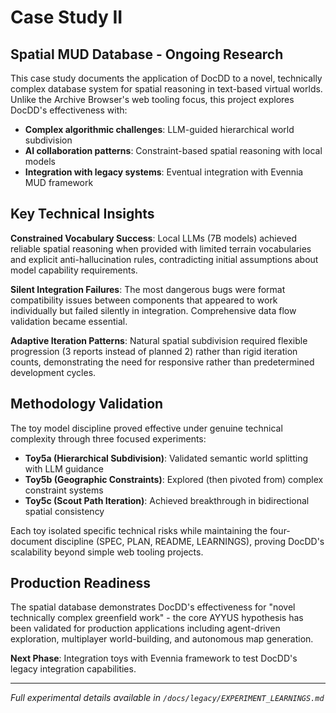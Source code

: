 # Case Study II

## Spatial MUD Database - Ongoing Research

This case study documents the application of DocDD to a novel, technically complex database system for spatial reasoning in text-based virtual worlds. Unlike the Archive Browser's web tooling focus, this project explores DocDD's effectiveness with:

- **Complex algorithmic challenges**: LLM-guided hierarchical world subdivision
- **AI collaboration patterns**: Constraint-based spatial reasoning with local models
- **Integration with legacy systems**: Eventual integration with Evennia MUD framework

## Key Technical Insights

**Constrained Vocabulary Success**: Local LLMs (7B models) achieved reliable spatial reasoning when provided with limited terrain vocabularies and explicit anti-hallucination rules, contradicting initial assumptions about model capability requirements.

**Silent Integration Failures**: The most dangerous bugs were format compatibility issues between components that appeared to work individually but failed silently in integration. Comprehensive data flow validation became essential.

**Adaptive Iteration Patterns**: Natural spatial subdivision required flexible progression (3 reports instead of planned 2) rather than rigid iteration counts, demonstrating the need for responsive rather than predetermined development cycles.

## Methodology Validation

The toy model discipline proved effective under genuine technical complexity through three focused experiments:

- **Toy5a (Hierarchical Subdivision)**: Validated semantic world splitting with LLM guidance
- **Toy5b (Geographic Constraints)**: Explored (then pivoted from) complex constraint systems
- **Toy5c (Scout Path Iteration)**: Achieved breakthrough in bidirectional spatial consistency

Each toy isolated specific technical risks while maintaining the four-document discipline (SPEC, PLAN, README, LEARNINGS), proving DocDD's scalability beyond simple web tooling projects.

## Production Readiness

The spatial database demonstrates DocDD's effectiveness for "novel technically complex greenfield work" - the core AYYUS hypothesis has been validated for production applications including agent-driven exploration, multiplayer world-building, and autonomous map generation.

**Next Phase**: Integration toys with Evennia framework to test DocDD's legacy integration capabilities.

---

*Full experimental details available in `/docs/legacy/EXPERIMENT_LEARNINGS.md`*